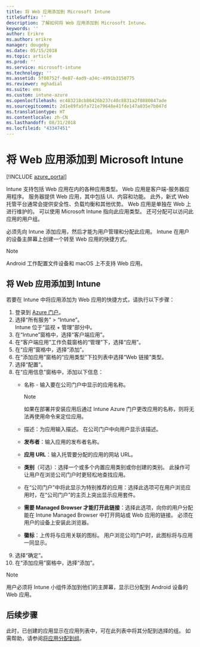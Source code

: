 ```yaml
---
title: 将 Web 应用添加到 Microsoft Intune
titleSuffix: ''
description: 了解如何将 Web 应用添加到 Microsoft Intune。
keywords: ''
author: Erikre
ms.author: erikre
manager: dougeby
ms.date: 05/15/2018
ms.topic: article
ms.prod: ''
ms.service: microsoft-intune
ms.technology: ''
ms.assetid: 5f08752f-0e87-4ad9-a34c-4991b3150775
ms.reviewer: mghadial
ms.suite: ems
ms.custom: intune-azure
ms.openlocfilehash: ec483218cb86426b237c40c8831a2f0880847ade
ms.sourcegitcommit: 2d1e89fa5fa721e79648e41fde147a035e7b047d
ms.translationtype: HT
ms.contentlocale: zh-CN
ms.lasthandoff: 08/31/2018
ms.locfileid: "43347451"
---
```

# <a name="add-web-apps-to-microsoft-intune"></a>将 Web 应用添加到 Microsoft Intune

[!INCLUDE [azure_portal](./includes/azure_portal.md)]

Intune 支持包括 Web 应用在内的各种应用类型。 Web 应用是客户端-服务器应用程序。 服务器提供 Web 应用，其中包括 UI、内容和功能。 此外，新式 Web 托管平台通常会提供安全性、负载均衡和其他优势。 Web 应用是单独在 Web 上进行维护的。 可以使用 Microsoft Intune 指向此应用类型。 还可分配可以访问此应用的用户组。 

必须先向 Intune 添加应用，然后才能为用户管理和分配此应用。 Intune 在用户的设备主屏幕上创建一个转至 Web 应用的快捷方式。

> [!Note]
> Android 工作配置文件设备和 macOS 上不支持 Web 应用。

## <a name="add-a-web-app-to-intune"></a>将 Web 应用添加到 Intune
若要在 Intune 中将应用添加为 Web 应用的快捷方式，请执行以下步骤：

1. 登录到 [Azure 门户](https://portal.azure.com)。
2. 选择“所有服务” > “Intune”。  
    Intune 位于“监视 + 管理”部分中。
3. 在“Intune”窗格中，选择“客户端应用”。
4. 在“客户端应用”工作负载窗格的“管理”下，选择“应用”。
5. 在“应用”窗格中，选择“添加”。
6. 在“添加应用”窗格的“应用类型”下拉列表中选择“Web 链接”类型。
7. 选择“配置”。
8. 在“应用信息”窗格中，添加以下信息：
    - 名称 - 输入要在公司门户中显示的应用名称。 
    
        > [!NOTE]
        > 如果在部署并安装应用后通过 Intune Azure 门户更改应用的名称，则将无法再使用命令来定位应用。
    
    - 描述：为应用输入描述。 在公司门户中向用户显示该描述。
    - **发布者**：输入应用的发布者名称。
    - **应用 URL**：输入托管要分配的应用的网站 URL。
    - **类别**（可选）：选择一个或多个内置应用类别或你创建的类别。 此操作可让用户在浏览公司门户时更轻松地查找应用。
    - 在“公司门户”中将此显示为特别推荐的应用：选择此选项可在用户浏览应用时，在“公司门户”的主页上突出显示应用套件。
    - **需要 Managed Browser 才能打开此链接**：选择此选项，向你的用户分配能在 Intune Managed Browser 中打开网站或 Web 应用的链接。 必须在用户的设备上安装此浏览器。
    - **徽标**：上传将与应用关联的图标。 用户浏览公司门户时，此图标将与应用一同显示。
9. 选择“确定”。
10. 在“添加应用”窗格中，选择“添加”。

> [!Note]
> 用户必须将 Intune 小组件添加到他们的主屏幕，显示已分配到 Android 设备的 Web 应用。

## <a name="next-steps"></a>后续步骤

此时，已创建的应用显示在应用列表中，可在此列表中将其分配到选择的组。 如需帮助，请参阅[将应用分配到组](apps-deploy.md)。 
